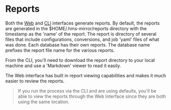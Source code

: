 # Reports

Both the [Web](Web-Interface.md) and [CLI](CLI.md) interfaces generate reports.  By default, the reports are 
generated in the $HOME/.hms-mirror/reports directory with the timestamp as the 'name' of the report.  The report is 
directory of several files that include configurations, conversions, and job 'yaml' files of what was done.  Each 
database has their own reports.  The database name prefixes the report file name for the various reports.

From the CLI, you'll need to download the report directory to your local machine and use a 'Markdown' viewer to read 
it easily.

The Web interface has built in report viewing capabilities and makes it much easier to review the reports.

> If you run the process via the CLI and are using defaults, you'll be able to view the reports through the Web 
> Interface since they are both using the same location.